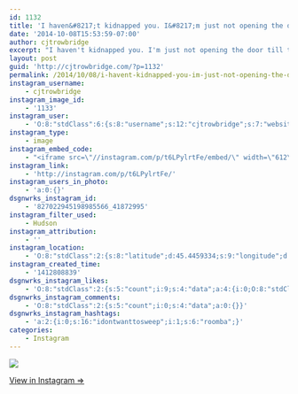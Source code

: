 ```yaml
---
id: 1132
title: 'I haven&#8217;t kidnapped you. I&#8217;m just not opening the door till the room is clean'
date: '2014-10-08T15:53:59-07:00'
author: cjtrowbridge
excerpt: "I haven't kidnapped you. I'm just not opening the door till the room is clean.\n#roomba #idontwanttosweep"
layout: post
guid: 'http://cjtrowbridge.com/?p=1132'
permalink: /2014/10/08/i-havent-kidnapped-you-im-just-not-opening-the-door-till-the-room-is-clean/
instagram_username:
    - cjtrowbridge
instagram_image_id:
    - '1133'
instagram_user:
    - 'O:8:"stdClass":6:{s:8:"username";s:12:"cjtrowbridge";s:7:"website";s:0:"";s:15:"profile_picture";s:103:"https://igcdn-photos-f-a.akamaihd.net/hphotos-ak-xpa1/t51.2885-19/925559_452430704897917_67836701_a.jpg";s:9:"full_name";s:13:"CJ Trowbridge";s:3:"bio";s:0:"";s:2:"id";s:8:"41872995";}'
instagram_type:
    - image
instagram_embed_code:
    - "<iframe src=\"//instagram.com/p/t6LPylrtFe/embed/\" width=\"612\" height=\"710\" frameborder=\"0\" scrolling=\"no\" allowtransparency=\"true\"></iframe>\n"
instagram_link:
    - 'http://instagram.com/p/t6LPylrtFe/'
instagram_users_in_photo:
    - 'a:0:{}'
dsgnwrks_instagram_id:
    - '827022945198985566_41872995'
instagram_filter_used:
    - Hudson
instagram_attribution:
    - ''
instagram_location:
    - 'O:8:"stdClass":2:{s:8:"latitude";d:45.4459334;s:9:"longitude";d:-122.6260822;}'
instagram_created_time:
    - '1412808839'
dsgnwrks_instagram_likes:
    - 'O:8:"stdClass":2:{s:5:"count";i:9;s:4:"data";a:4:{i:0;O:8:"stdClass":4:{s:8:"username";s:9:"jimmieeee";s:15:"profile_picture";s:84:"https://instagramimages-a.akamaihd.net/profiles/profile_28064856_75sq_1376196501.jpg";s:2:"id";s:8:"28064856";s:9:"full_name";s:12:"Jimmie Erwin";}i:1;O:8:"stdClass":4:{s:8:"username";s:9:"aquamatey";s:15:"profile_picture";s:107:"https://igcdn-photos-b-a.akamaihd.net/hphotos-ak-xpa1/t51.2885-19/1168924_1545277322374505_1429730127_a.jpg";s:2:"id";s:9:"178804699";s:9:"full_name";s:11:"Andrew Mote";}i:2;O:8:"stdClass":4:{s:8:"username";s:8:"dizzleme";s:15:"profile_picture";s:84:"https://instagramimages-a.akamaihd.net/profiles/profile_12340414_75sq_1358478611.jpg";s:2:"id";s:8:"12340414";s:9:"full_name";s:4:"Tony";}i:3;O:8:"stdClass":4:{s:8:"username";s:5:"jepoy";s:15:"profile_picture";s:82:"https://instagramimages-a.akamaihd.net/profiles/profile_597959_75sq_1377351457.jpg";s:2:"id";s:6:"597959";s:9:"full_name";s:12:"Jeff Hammond";}}}'
dsgnwrks_instagram_comments:
    - 'O:8:"stdClass":2:{s:5:"count";i:0;s:4:"data";a:0:{}}'
dsgnwrks_instagram_hashtags:
    - 'a:2:{i:0;s:16:"idontwanttosweep";i:1;s:6:"roomba";}'
categories:
    - Instagram
---
```


[![](http://blog.cjtrowbridge.com/wp-content/uploads/2014/10/10611019_590353064403706_1645633243_n2.jpg)](http://instagram.com/p/t6LPylrtFe/)

[View in Instagram ⇒](http://instagram.com/p/t6LPylrtFe/)